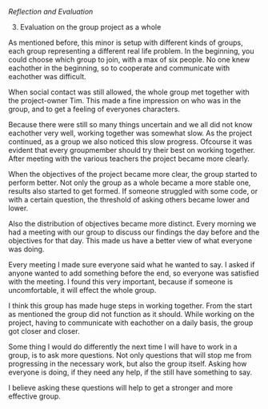 *Reflection and Evaluation*

3. Evaluation on the group project as a whole

As mentioned before, this minor is setup with different kinds of groups, each group representing a different real life problem.
In the beginning, you could choose which group to join, with a max of six people.
No one knew eachother in the beginning, so to cooperate and communicate with eachother was difficult.

When social contact was still allowed, the whole group met together with the project-owner Tim.
This made a fine impression on who was in the group, and to get a feeling of everyones characters.

Because there were still so many things uncertain and we all did not know eachother very well, working together was somewhat slow.
As the project continued, as a group we also noticed this slow progress.
Ofcourse it was evident that every groupmember should try their best on working together.
After meeting with the various teachers the project became more clearly.

When the objectives of the project became more clear, the group started to perform better.
Not only the group as a whole became a more stable one, results also started to get formed.
If someone struggled with some code, or with a certain question, the threshold of asking others became lower and lower.

Also the distribution of objectives became more distinct.
Every morning we had a meeting with our group to discuss our findings the day before and the objectives for that day.
This made us have a better view of what everyone was doing.

Every meeting I made sure everyone said what he wanted to say.
I asked if anyone wanted to add something before the end, so everyone was satisfied with the meeting.
I found this very important, because if someone is uncomfortable, it will effect the whole group.

I think this group has made huge steps in working together.
From the start as mentioned the group did not function as it should.
While working on the project, having to communicate with eachother on a daily basis, the group got closer and closer.

Some thing I would do differently the next time I will have to work in a group, is to ask more questions.
Not only questions that will stop me from progressing in the necessary work, but also the group itself.
Asking how everyone is doing, if they need any help, if the still have something to say.

I believe asking these questions will help to get a stronger and more effective group.
